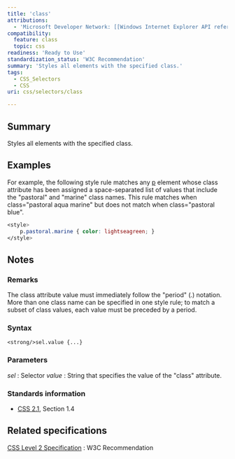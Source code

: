 ```yaml
---
title: 'class'
attributions:
  - 'Microsoft Developer Network: [[Windows Internet Explorer API reference](http://msdn.microsoft.com/en-us/library/ie/hh828809%28v=vs.85%29.aspx) Article]'
compatibility:
  feature: class
  topic: css
readiness: 'Ready to Use'
standardization_status: 'W3C Recommendation'
summary: 'Styles all elements with the specified class.'
tags:
  - CSS_Selectors
  - CSS
uri: css/selectors/class

---
```

## Summary

Styles all elements with the specified class.

## Examples

For example, the following style rule matches any [p](/html/elements/p) element whose class attribute has been assigned a space-separated list of values that include the "pastoral" and "marine" class names. This rule matches when class="pastoral aqua marine" but does not match when class="pastoral blue".

``` css
<style>
    p.pastoral.marine { color: lightseagreen; }
</style>
```

## Notes

### Remarks

The class attribute value must immediately follow the "period" (.) notation. More than one class name can be specified in one style rule; to match a subset of class values, each value must be preceded by a period.

### Syntax

`<strong/>sel.value {...}`

### Parameters

*sel*
:   Selector
*value*
:   String that specifies the value of the "class" attribute.

### Standards information

-   [CSS 2.1](http://go.microsoft.com/fwlink/p/?linkid=203757), Section 1.4

## Related specifications

[CSS Level 2 Specification](http://www.w3.org/TR/CSS2/)
:   W3C Recommendation
